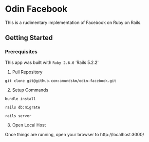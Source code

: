 # Odin Facebook

This is a rudimentary implementation of Facebook on Ruby on Rails.

## Getting Started

### Prerequisites
This app was built with
`Ruby 2.6.0`
'Rails 5.2.2'

1. Pull Repository

`git clone git@github.com:amundskm/odin-facebook.git`

2. Setup Commands

`bundle install`

`rails db:migrate`

`rails server`

3. Open Local Host

Once things are running, open your browser to http://localhost:3000/
